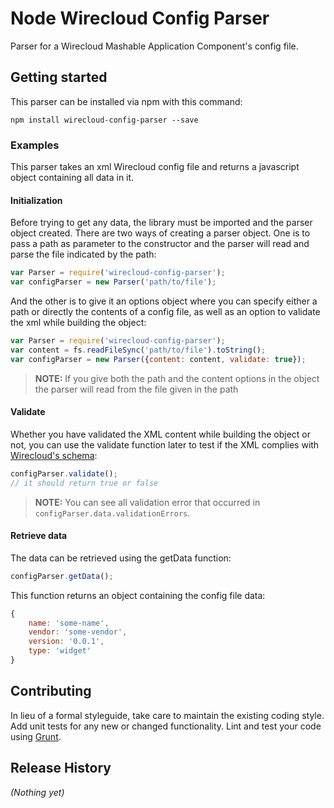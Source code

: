 # Node Wirecloud Config Parser

Parser for a Wirecloud Mashable Application Component's config file.

## Getting started

This parser can be installed via npm with this command:

```shell
npm install wirecloud-config-parser --save
```

### Examples

This parser takes an xml Wirecloud config file and returns a javascript object containing all data in it.

#### Initialization

Before trying to get any data, the library must be imported and the parser object created. There are two ways of creating a parser object. One is to pass a path as parameter to the constructor and the parser will read and parse the file indicated by the path:

```javascript
var Parser = require('wirecloud-config-parser');
var configParser = new Parser('path/to/file');
```

And the other is to give it an options object where you can specify either a path or directly the contents of a config file, as well as an option to validate the xml while building the object:

```javascript
var Parser = require('wirecloud-config-parser');
var content = fs.readFileSync('path/to/file').toString();
var configParser = new Parser({content: content, validate: true});
```
>**NOTE:** If you give both the path and  the content options in the object the parser will read from the file given in the path

#### Validate

Whether you have validated the XML content while building the object or not, you can use the validate function later to test if the XML complies with [Wirecloud's schema](https://raw.githubusercontent.com/Wirecloud/wirecloud/master/src/wirecloud/commons/utils/template/schemas/xml_schema.xsd):

```javascript
configParser.validate();
// it should return true or false
```
>**NOTE:** You can see all validation error that occurred in `configParser.data.validationErrors`.

#### Retrieve data

The data can be retrieved using the getData function:

```javascript
configParser.getData();
```

This function returns an object containing the config file data:

```javascript
{
    name: 'some-name',
    vendor: 'some-vendor',
    version: '0.0.1',
    type: 'widget'
}
```

## Contributing

In lieu of a formal styleguide, take care to maintain the existing coding style. Add unit tests for any new or changed functionality. Lint and test your code using [Grunt](http://gruntjs.com/).

## Release History
_(Nothing yet)_
